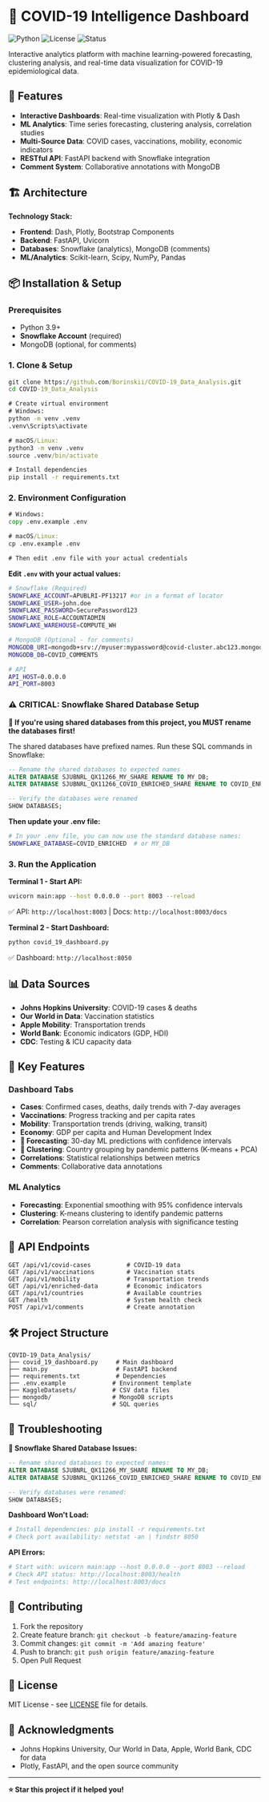 # 🦠 COVID-19 Intelligence Dashboard

![Python](https://img.shields.io/badge/python-v3.9+-blue.svg)
![License](https://img.shields.io/badge/license-MIT-blue.svg)
![Status](https://img.shields.io/badge/status-active-brightgreen.svg)

Interactive analytics platform with machine learning-powered forecasting, clustering analysis, and real-time data visualization for COVID-19 epidemiological data.

## 🚀 Features

- **Interactive Dashboards**: Real-time visualization with Plotly & Dash
- **ML Analytics**: Time series forecasting, clustering analysis, correlation studies
- **Multi-Source Data**: COVID cases, vaccinations, mobility, economic indicators
- **RESTful API**: FastAPI backend with Snowflake integration
- **Comment System**: Collaborative annotations with MongoDB

## 🏗️ Architecture

**Technology Stack:**
- **Frontend**: Dash, Plotly, Bootstrap Components
- **Backend**: FastAPI, Uvicorn
- **Databases**: Snowflake (analytics), MongoDB (comments)
- **ML/Analytics**: Scikit-learn, Scipy, NumPy, Pandas

## 📦 Installation & Setup

### Prerequisites
- Python 3.9+
- **Snowflake Account** (required)
- MongoDB (optional, for comments)

### 1. Clone & Setup
```cmd
git clone https://github.com/Borinskii/COVID-19_Data_Analysis.git
cd COVID-19_Data_Analysis

# Create virtual environment
# Windows:
python -m venv .venv
.venv\Scripts\activate

# macOS/Linux:
python3 -m venv .venv
source .venv/bin/activate

# Install dependencies
pip install -r requirements.txt
```

### 2. Environment Configuration
```cmd
# Windows:
copy .env.example .env

# macOS/Linux:
cp .env.example .env

# Then edit .env file with your actual credentials
```

**Edit `.env` with your actual values:**
```bash
# Snowflake (Required)
SNOWFLAKE_ACCOUNT=APUBLRI-PF13217 #or in a format of locator 
SNOWFLAKE_USER=john.doe
SNOWFLAKE_PASSWORD=SecurePassword123
SNOWFLAKE_ROLE=ACCOUNTADMIN
SNOWFLAKE_WAREHOUSE=COMPUTE_WH

# MongoDB (Optional - for comments)
MONGODB_URI=mongodb+srv://myuser:mypassword@covid-cluster.abc123.mongodb.net/
MONGODB_DB=COVID_COMMENTS

# API
API_HOST=0.0.0.0
API_PORT=8003
```

### ⚠️ CRITICAL: Snowflake Shared Database Setup

**🚨 If you're using shared databases from this project, you MUST rename the databases first!**

The shared databases have prefixed names. Run these SQL commands in Snowflake:

```sql
-- Rename the shared databases to expected names
ALTER DATABASE SJUBNRL_QX11266_MY_SHARE RENAME TO MY_DB;
ALTER DATABASE SJUBNRL_QX11266_COVID_ENRICHED_SHARE RENAME TO COVID_ENRICHED;

-- Verify the databases were renamed
SHOW DATABASES;
```

**Then update your .env file:**
```bash
# In your .env file, you can now use the standard database names:
SNOWFLAKE_DATABASE=COVID_ENRICHED  # or MY_DB
```

### 3. Run the Application

**Terminal 1 - Start API:**
```bash
uvicorn main:app --host 0.0.0.0 --port 8003 --reload
```
✅ API: `http://localhost:8003` | Docs: `http://localhost:8003/docs`

**Terminal 2 - Start Dashboard:**
```bash
python covid_19_dashboard.py
```
✅ Dashboard: `http://localhost:8050`

## 📊 Data Sources

- **Johns Hopkins University**: COVID-19 cases & deaths
- **Our World in Data**: Vaccination statistics
- **Apple Mobility**: Transportation trends
- **World Bank**: Economic indicators (GDP, HDI)
- **CDC**: Testing & ICU capacity data

## 🎯 Key Features

### Dashboard Tabs
- **Cases**: Confirmed cases, deaths, daily trends with 7-day averages
- **Vaccinations**: Progress tracking and per capita rates
- **Mobility**: Transportation trends (driving, walking, transit)
- **Economy**: GDP per capita and Human Development Index
- **🔮 Forecasting**: 30-day ML predictions with confidence intervals
- **🎯 Clustering**: Country grouping by pandemic patterns (K-means + PCA)
- **Correlations**: Statistical relationships between metrics
- **Comments**: Collaborative data annotations

### ML Analytics
- **Forecasting**: Exponential smoothing with 95% confidence intervals
- **Clustering**: K-means clustering to identify pandemic patterns
- **Correlation**: Pearson correlation analysis with significance testing

## 🔌 API Endpoints

```
GET /api/v1/covid-cases          # COVID-19 data
GET /api/v1/vaccinations         # Vaccination stats
GET /api/v1/mobility             # Transportation trends
GET /api/v1/enriched-data        # Economic indicators
GET /api/v1/countries            # Available countries
GET /health                      # System health check
POST /api/v1/comments            # Create annotation
```

## 🛠️ Project Structure
```
COVID-19_Data_Analysis/
├── covid_19_dashboard.py     # Main dashboard
├── main.py                   # FastAPI backend
├── requirements.txt          # Dependencies
├── .env.example             # Environment template
├── KaggleDatasets/          # CSV data files
├── mongodb/                 # MongoDB scripts
└── sql/                     # SQL queries
```

## 🐛 Troubleshooting

**🚨 Snowflake Shared Database Issues:**
```sql
-- Rename shared databases to expected names:
ALTER DATABASE SJUBNRL_QX11266_MY_SHARE RENAME TO MY_DB;
ALTER DATABASE SJUBNRL_QX11266_COVID_ENRICHED_SHARE RENAME TO COVID_ENRICHED;

-- Verify databases were renamed:
SHOW DATABASES;
```

**Dashboard Won't Load:**
```bash
# Install dependencies: pip install -r requirements.txt
# Check port availability: netstat -an | findstr 8050
```

**API Errors:**
```bash
# Start with: uvicorn main:app --host 0.0.0.0 --port 8003 --reload
# Check API status: http://localhost:8003/health
# Test endpoints: http://localhost:8003/docs
```

## 🤝 Contributing

1. Fork the repository
2. Create feature branch: `git checkout -b feature/amazing-feature`
3. Commit changes: `git commit -m 'Add amazing feature'`
4. Push to branch: `git push origin feature/amazing-feature`
5. Open Pull Request

## 📝 License

MIT License - see [LICENSE](LICENSE) file for details.

## 🙏 Acknowledgments

- Johns Hopkins University, Our World in Data, Apple, World Bank, CDC for data
- Plotly, FastAPI, and the open source community

---

**⭐ Star this project if it helped you!**
